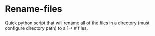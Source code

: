 # Rename-files
Quick python script that will rename all of the files in a directory (must configure directory path) to a 1-> # files.
